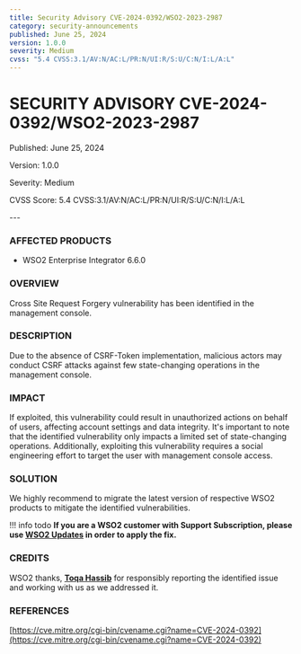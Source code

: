 ```yaml
---
title: Security Advisory CVE-2024-0392/WSO2-2023-2987
category: security-announcements
published: June 25, 2024
version: 1.0.0
severity: Medium
cvss: "5.4 CVSS:3.1/AV:N/AC:L/PR:N/UI:R/S:U/C:N/I:L/A:L"
---
```


# SECURITY ADVISORY CVE-2024-0392/WSO2-2023-2987

<p class="doc-info">Published: June 25, 2024</p>
<p class="doc-info">Version: 1.0.0</p>
<p class="doc-info">Severity: Medium</p>
<p class="doc-info">CVSS Score: 5.4 CVSS:3.1/AV:N/AC:L/PR:N/UI:R/S:U/C:N/I:L/A:L</p>
---

### AFFECTED PRODUCTS
* WSO2 Enterprise Integrator 6.6.0


### OVERVIEW
Cross Site Request Forgery vulnerability has been identified in the management console.


### DESCRIPTION
Due to the absence of CSRF-Token implementation, malicious actors may conduct CSRF attacks against few state-changing operations in the management console.

### IMPACT
If exploited, this vulnerability could result in unauthorized actions on behalf of users, affecting account settings and data integrity. It's important to note that the identified vulnerability only impacts a limited set of state-changing operations. Additionally, exploiting this vulnerability requires a social engineering effort to target the user with management console access. 


### SOLUTION
We highly recommend to migrate the latest version of respective WSO2 products to mitigate the identified vulnerabilities.


!!! info todo
    **If you are a WSO2 customer with Support Subscription, please use [WSO2 Updates](https://wso2.com/updates/) in order to apply the fix.**


### CREDITS
WSO2 thanks, **[Toqa Hassib](https://www.linkedin.com/in/toqa-hassib-621a971b9?utm_source=share&utm_campaign=share_via&utm_content=profile&utm_medium=ios_app)** for responsibly reporting the identified issue and working with us as we addressed it.

### REFERENCES

[https://cve.mitre.org/cgi-bin/cvename.cgi?name=CVE-2024-0392](https://cve.mitre.org/cgi-bin/cvename.cgi?name=CVE-2024-0392)
